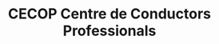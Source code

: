 ---
title: "CECOP Centre de Conductors Professionals"
url: /vic/cecop-centre-de-conductors-professionals/
shop: general
---
